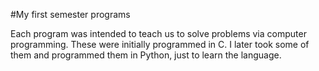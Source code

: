 #My first semester programs


Each program was intended to teach us to solve problems via computer programming.
These were initially programmed in C. 
I later took some of them and programmed them in Python, just to learn the language.
